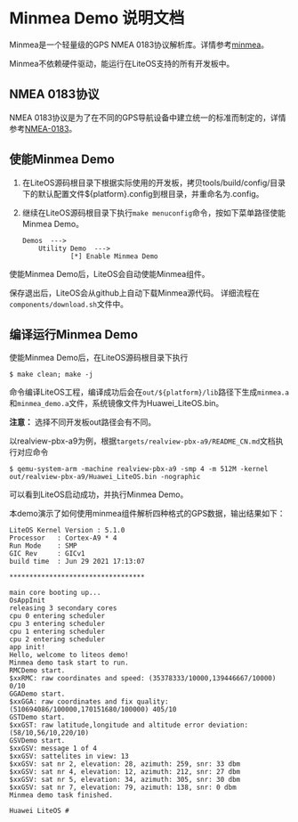 # Minmea Demo 说明文档

Minmea是一个轻量级的GPS NMEA 0183协议解析库。详情参考<a href="https://github.com/kosma/minmea" target="_blank">minmea</a>。

Minmea不依赖硬件驱动，能运行在LiteOS支持的所有开发板中。

## NMEA 0183协议

NMEA 0183协议是为了在不同的GPS导航设备中建立统一的标准而制定的，详情参考<a href="https://baike.baidu.com/item/GPS%E5%8D%8F%E8%AE%AE/306564?fr=aladdin" target="_blank">NMEA-0183</a>。


## 使能Minmea Demo

1. 在LiteOS源码根目录下根据实际使用的开发板，拷贝tools/build/config/目录下的默认配置文件${platform}.config到根目录，并重命名为.config。

2. 继续在LiteOS源码根目录下执行`make menuconfig`命令，按如下菜单路径使能Minmea Demo。

    ```
    Demos  --->
        Utility Demo  --->
                [*] Enable Minmea Demo
    ```
使能Minmea Demo后，LiteOS会自动使能Minmea组件。


保存退出后，LiteOS会从github上自动下载Minmea源代码。
详细流程在`components/download.sh`文件中。

## 编译运行Minmea Demo

使能Minmea Demo后，在LiteOS源码根目录下执行
```
$ make clean; make -j
```
命令编译LiteOS工程，编译成功后会在`out/${platform}/lib`路径下生成`minmea.a`和`minmea_demo.a`文件，系统镜像文件为Huawei_LiteOS.bin。

**注意：** 选择不同开发板out路径会有不同。

以realview-pbx-a9为例，根据`targets/realview-pbx-a9/README_CN.md`文档执行对应命令
```
$ qemu-system-arm -machine realview-pbx-a9 -smp 4 -m 512M -kernel out/realview-pbx-a9/Huawei_LiteOS.bin -nographic
```
可以看到LiteOS启动成功，并执行Minmea Demo。

本demo演示了如何使用minmea组件解析四种格式的GPS数据，输出结果如下：
```
LiteOS Kernel Version : 5.1.0
Processor   : Cortex-A9 * 4
Run Mode    : SMP
GIC Rev     : GICv1
build time  : Jun 29 2021 17:13:07

**********************************

main core booting up...
OsAppInit
releasing 3 secondary cores
cpu 0 entering scheduler
cpu 3 entering scheduler
cpu 1 entering scheduler
cpu 2 entering scheduler
app init!
Hello, welcome to liteos demo!
Minmea demo task start to run.
RMCDemo start.
$xxRMC: raw coordinates and speed: (35378333/10000,139446667/10000) 0/10
GGADemo start.
$xxGGA: raw coordinates and fix quality: (510694086/100000,170151680/100000) 405/10
GSTDemo start.
$xxGST: raw latitude,longitude and altitude error deviation: (58/10,56/10,220/10)
GSVDemo start.
$xxGSV: message 1 of 4
$xxGSV: sattelites in view: 13
$xxGSV: sat nr 2, elevation: 28, azimuth: 259, snr: 33 dbm
$xxGSV: sat nr 4, elevation: 12, azimuth: 212, snr: 27 dbm
$xxGSV: sat nr 5, elevation: 34, azimuth: 305, snr: 30 dbm
$xxGSV: sat nr 7, elevation: 79, azimuth: 138, snr: 0 dbm
Minmea demo task finished.

Huawei LiteOS # 
```

